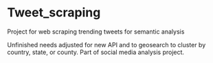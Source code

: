 # Tweet_scraping
Project for web scraping trending tweets for semantic analysis

Unfinished needs adjusted for new API and to geosearch to cluster by country, state, or county. Part of social media analysis project.

